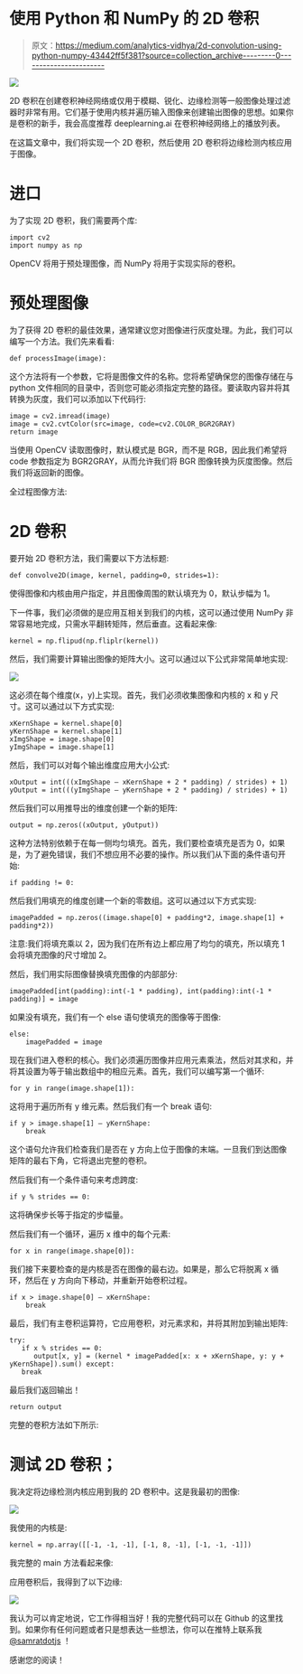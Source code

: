 # 使用 Python 和 NumPy 的 2D 卷积

> 原文：<https://medium.com/analytics-vidhya/2d-convolution-using-python-numpy-43442ff5f381?source=collection_archive---------0----------------------->

![](img/193ce1ad13f2b17d288437616391cd29.png)

2D 卷积在创建卷积神经网络或仅用于模糊、锐化、边缘检测等一般图像处理过滤器时非常有用。它们基于使用内核并遍历输入图像来创建输出图像的思想。如果你是卷积的新手，我会高度推荐 deeplearning.ai 在卷积神经网络上的播放列表。

在这篇文章中，我们将实现一个 2D 卷积，然后使用 2D 卷积将边缘检测内核应用于图像。

# 进口

为了实现 2D 卷积，我们需要两个库:

```
import cv2 
import numpy as np
```

OpenCV 将用于预处理图像，而 NumPy 将用于实现实际的卷积。

# 预处理图像

为了获得 2D 卷积的最佳效果，通常建议您对图像进行灰度处理。为此，我们可以编写一个方法。我们先来看看:

```
def processImage(image):
```

这个方法将有一个参数，它将是图像文件的名称。您将希望确保您的图像存储在与 python 文件相同的目录中，否则您可能必须指定完整的路径。要读取内容并将其转换为灰度，我们可以添加以下代码行:

```
image = cv2.imread(image) 
image = cv2.cvtColor(src=image, code=cv2.COLOR_BGR2GRAY) 
return image
```

当使用 OpenCV 读取图像时，默认模式是 BGR，而不是 RGB，因此我们希望将 code 参数指定为 BGR2GRAY，从而允许我们将 BGR 图像转换为灰度图像。然后我们将返回新的图像。

全过程图像方法:

# 2D 卷积

要开始 2D 卷积方法，我们需要以下方法标题:

```
def convolve2D(image, kernel, padding=0, strides=1):
```

使得图像和内核由用户指定，并且图像周围的默认填充为 0，默认步幅为 1。

下一件事，我们必须做的是应用互相关到我们的内核，这可以通过使用 NumPy 非常容易地完成，只需水平翻转矩阵，然后垂直。这看起来像:

```
kernel = np.flipud(np.fliplr(kernel))
```

然后，我们需要计算输出图像的矩阵大小。这可以通过以下公式非常简单地实现:

![](img/1eacc1b78767978a062e0f8ec13db5ec.png)

这必须在每个维度(x，y)上实现。首先，我们必须收集图像和内核的 x 和 y 尺寸。这可以通过以下方式实现:

```
xKernShape = kernel.shape[0] 
yKernShape = kernel.shape[1] 
xImgShape = image.shape[0] 
yImgShape = image.shape[1]
```

然后，我们可以对每个输出维度应用大小公式:

```
xOutput = int(((xImgShape — xKernShape + 2 * padding) / strides) + 1) yOutput = int(((yImgShape — yKernShape + 2 * padding) / strides) + 1)
```

然后我们可以用推导出的维度创建一个新的矩阵:

```
output = np.zeros((xOutput, yOutput))
```

这种方法特别依赖于在每一侧均匀填充。首先，我们要检查填充是否为 0，如果是，为了避免错误，我们不想应用不必要的操作。所以我们从下面的条件语句开始:

```
if padding != 0:
```

然后我们用填充的维度创建一个新的零数组。这可以通过以下方式实现:

```
imagePadded = np.zeros((image.shape[0] + padding*2, image.shape[1] + padding*2))
```

注意:我们将填充乘以 2，因为我们在所有边上都应用了均匀的填充，所以填充 1 会将填充图像的尺寸增加 2。

然后，我们用实际图像替换填充图像的内部部分:

```
imagePadded[int(padding):int(-1 * padding), int(padding):int(-1 * padding)] = image
```

如果没有填充，我们有一个 else 语句使填充的图像等于图像:

```
else: 
    imagePadded = image
```

现在我们进入卷积的核心。我们必须遍历图像并应用元素乘法，然后对其求和，并将其设置为等于输出数组中的相应元素。首先，我们可以编写第一个循环:

```
for y in range(image.shape[1]):
```

这将用于遍历所有 y 维元素。然后我们有一个 break 语句:

```
if y > image.shape[1] — yKernShape: 
    break
```

这个语句允许我们检查我们是否在 y 方向上位于图像的末端。一旦我们到达图像矩阵的最右下角，它将退出完整的卷积。

然后我们有一个条件语句来考虑跨度:

```
if y % strides == 0:
```

这将确保步长等于指定的步幅量。

然后我们有一个循环，遍历 x 维中的每个元素:

```
for x in range(image.shape[0]):
```

我们接下来要检查的是内核是否在图像的最右边。如果是，那么它将脱离 x 循环，然后在 y 方向向下移动，并重新开始卷积过程。

```
if x > image.shape[0] — xKernShape: 
    break
```

最后，我们有主卷积运算符，它应用卷积，对元素求和，并将其附加到输出矩阵:

```
try:
   if x % strides == 0: 
      output[x, y] = (kernel * imagePadded[x: x + xKernShape, y: y + yKernShape]).sum() except: 
   break
```

最后我们返回输出！

```
return output
```

完整的卷积方法如下所示:

# 测试 2D 卷积；

我决定将边缘检测内核应用到我的 2D 卷积中。这是我最初的图像:

![](img/75edb5da879f047b4c778ad562b3e5b0.png)

我使用的内核是:

```
kernel = np.array([[-1, -1, -1], [-1, 8, -1], [-1, -1, -1]])
```

我完整的 main 方法看起来像:

应用卷积后，我得到了以下边缘:

![](img/ef79da2f534c104b839ab0e30e72785c.png)

我认为可以肯定地说，它工作得相当好！我的完整代码可以在 Github 的这里找到。如果你有任何问题或者只是想表达一些想法，你可以在推特上联系我 [@samratdotjs](https://twitter.com/samratdotjs) ！

感谢您的阅读！